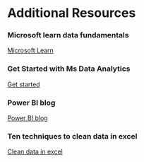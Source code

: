 # Additional Resources
### Microsoft learn data fundamentals
[Microsoft Learn](https://learn.microsoft.com/en-us/training/paths/azure-data-fundamentals-explore-core-data-concepts/)

### Get Started with Ms Data Analytics
[Get started](https://learn.microsoft.com/en-us/training/paths/data-analytics-microsoft/)

### Power BI blog
[Power BI blog](https://powerbi.microsoft.com/en-us/blog/)


### Ten techniques to clean data in excel
[Clean data in excel](https://support.microsoft.com/en-us/office/top-ten-ways-to-clean-your-data-2844b620-677c-47a7-ac3e-c2e157d1db19)

